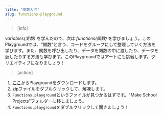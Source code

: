```yaml
---
title: "関数入門"
slug: functions-playground
---
```


> [info]
>

_variables(変数)_ を学んだので、次は _functions(関数)_ を学びましょう。このPlaygroundでは、"関数"と言う、コードをグループにして整理していく方法を学びます。また、関数を呼び出したり、データを関数の中に渡したり、データを返したりする方法も学びます。このPlaygroundではアートにも挑戦します。クリエイティブになりましょう！

> [action]
>
1. [ここ](https://github.com/MakeSchool-Tutorials/Intro-Functions-Swift-Playground/archive/swift4-japanese.zip)からPlaygroundをダウンロードします。
1. zipファイルをダブルクリックして、解凍します。
1. `Functions.playground`というファイルが見つかるはずです。"Make School Projects"フォルダーに移しましょう。
1. `Functions.playground`をダブルクリックして開きましょう！
